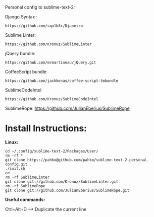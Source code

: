 Personal config to sublime-text-2:

Django Syntax :

    https://github.com/squ1b3r/Djaneiro

Sublime Linter:

    https://github.com/Kronuz/SublimeLinter

jQuery bundle:

    https://github.com/mrmartineau/jQuery.git

CoffeeScript bundle:

    https://github.com/jashkenas/coffee-script-tmbundle

SublimeCodeIntel:

    https://github.com/Kronuz/SublimeCodeIntel
    
SublimeRope:
    https://github.com/JulianEberius/SublimeRope

# Install Instructions:

**Linux:**

    cd ~/.config/sublime-text-2/Packages/User/
    rm -rf *
    git clone https://pahko@github.com/pahko/sublime-text-2-personal-config.git .
    ./init.sh
    cd ..
    rm -rf SublimeLinter
    git clone git://github.com/Kronuz/SublimeLinter.git
    rm -rf SublimeRope
    git clone git://github.com/JulianEberius/SublimeRope.git

**Useful commands:**

Ctrl+Alt+D  --> Duplicate the current line